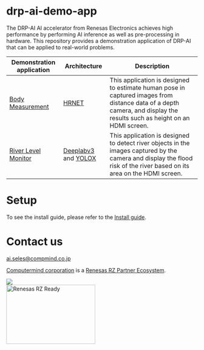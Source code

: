 # drp-ai-demo-app
The DRP-AI AI accelerator from Renesas Electronics achieves high performance by performing AI inference as well as pre-processing in hardware.
This repository provides a demonstration application of DRP-AI that can be applied to real-world problems.


| Demonstration application | Architecture | Description |
| --- | --- | --- |
| [Body Measurement](BodyMeasurement/README.md) | [HRNET](https://arxiv.org/pdf/1908.07919) | This application is designed to estimate human pose in captured images from distance data of a depth camera, and display the results such as height on an HDMI screen. |
| [River Level Monitor](RiverLevelMonitor/README.md) | [Deeplabv3](https://arxiv.org/pdf/1706.05587.pdf) and [YOLOX](https://arxiv.org/pdf/2107.08430.pdf) | This application is designed to detect river objects in the images captured by the camera and display the flood risk of the river based on its area on the HDMI screen. |

# Setup
To see the install guide, please refer to the [Install guide](installguide.md).

# Contact us
ai.seles@compmind.co.jp

[Computermind corporation](https://www.compmind.co.jp/) is a [Renesas RZ Partner Ecosystem](https://www.renesas.com/us/en/products/microcontrollers-microprocessors/rz-mpus/rz-partner-solutions).

<div>
<div><img src="./data/computermind-logo.png"></div>
<div><img src="./data/renesas-rz-ready-badge.png" width="234" height="156" alt="Renesas RZ Ready"></div>
</div>